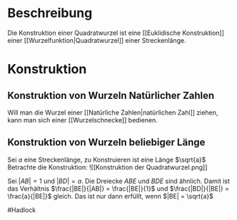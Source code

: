 # Beschreibung
Die Konstruktion einer Quadratwurzel ist eine [[Euklidische Konstruktion]] einer [[Wurzelfunktion|Quadratwurzel]] einer Streckenlänge.

# Konstruktion
## Konstruktion von Wurzeln Natürlicher Zahlen
Will man die Wurzel einer [[Natürliche Zahlen|natürlichen Zahl]] ziehen, kann man sich einer [[Wurzelschnecke]] bedienen.

## Konstruktion von Wurzeln beliebiger Länge
Sei $a$ eine Streckenlänge, zu Konstruieren ist eine Länge $\sqrt{a}$
Betrachte die Konstruktion:
![[Konstruktion der Quadratwurzel.png]]

Sei $|AB| = 1$ und $|BD| = a$.
Die Dreiecke $ABE$ und $BDE$ sind ähnlich. Damit ist das Verhältnis $\frac{|BE|}{|AB|} = \frac{|BE|}{1}$ und $\frac{|BD|}{|BE|} = \frac{a}{|BE|}$ gleich.
Das ist nur dann erfüllt, wenn $|BE| = \sqrt{a}$



#Hadlock 